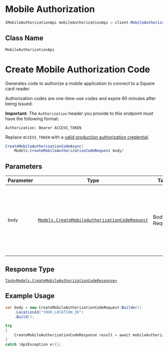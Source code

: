 # Mobile Authorization

```csharp
IMobileAuthorizationApi mobileAuthorizationApi = client.MobileAuthorizationApi;
```

## Class Name

`MobileAuthorizationApi`


# Create Mobile Authorization Code

Generates code to authorize a mobile application to connect to a Square card reader.

Authorization codes are one-time-use codes and expire 60 minutes after being issued.

__Important:__ The `Authorization` header you provide to this endpoint must have the following format:

```
Authorization: Bearer ACCESS_TOKEN
```

Replace `ACCESS_TOKEN` with a
[valid production authorization credential](../../https://developer.squareup.com/docs/build-basics/access-tokens).

```csharp
CreateMobileAuthorizationCodeAsync(
    Models.CreateMobileAuthorizationCodeRequest body)
```

## Parameters

| Parameter | Type | Tags | Description |
|  --- | --- | --- | --- |
| `body` | [`Models.CreateMobileAuthorizationCodeRequest`](../../doc/models/create-mobile-authorization-code-request.md) | Body, Required | An object containing the fields to POST for the request.<br><br>See the corresponding object definition for field details. |

## Response Type

[`Task<Models.CreateMobileAuthorizationCodeResponse>`](../../doc/models/create-mobile-authorization-code-response.md)

## Example Usage

```csharp
var body = new CreateMobileAuthorizationCodeRequest.Builder()
    .LocationId("YOUR_LOCATION_ID")
    .Build();

try
{
    CreateMobileAuthorizationCodeResponse result = await mobileAuthorizationApi.CreateMobileAuthorizationCodeAsync(body);
}
catch (ApiException e){};
```

